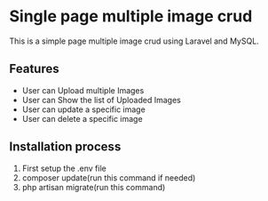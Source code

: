 # Single page multiple image crud

This is a simple page multiple image crud using Laravel and MySQL.

## Features

-   User can Upload multiple Images
-   User can Show the list of Uploaded Images
-   User can update a specific image
-   User can delete a specific image

## Installation process

1. First setup the .env file
2. composer update(run this command if needed)
3. php artisan migrate(run this command)

